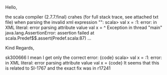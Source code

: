 Hello,

the scala compiler (2.7.7.final) crahes (for full stack trace, see attached txt file) when parsing the invalid xml expression 
"<x id="&" />": 
scala> val x = <x id="&" />
<console>:1: error: in XML literal: error parsing attribute value
       val x = <x id="&" />
                       ^
Exception in thread "main" java.lang.AssertionError: assertion failed
        at scala.Predef$$.assert(Predef.scala:87)  ...

Kind Regards,

sk300666
I mean I get only the correct error:
{code}
scala> val x = <x id="&" />
<console>:1: error: in XML literal: error parsing attribute value
       val x = <x id="&" />
{code}
It seems that this is related to SI-1767 and the exact fix was in r17241
